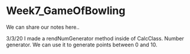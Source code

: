 # Week7_GameOfBowling

We can share our notes here..


3/3/20
I made a rendNumGenerator method inside of CalcClass. Number generator.
We can use it to generate points between 0 and 10.
